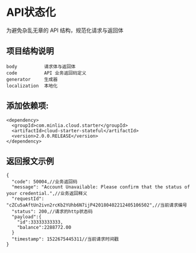 # API状态化  

为避免杂乱无章的 API 结构，规范化请求与返回体


## 项目结构说明  
```
body          请求体与返回体
code          API 业务返回码定义
generator     生成器
localization  本地化
```

## 添加依赖项:

```pom
<dependency>
  <groupId>com.minlia.cloud.starter</groupId>
  <artifactId>cloud-starter-stateful</artifactId>
  <version>2.0.0.RELEASE</version>
</dependency>
```

## 返回报文示例

```
{
  "code": 50004,//业务返回码
  "message": "Account Unavailable: Please confirm that the status of your credential.",//业务返回释义
  "requestId": "cZCu5aAftUn2ivn2rcKb2YUhb6N7ijP420180402212405106502",//当前请求编号
  "status": 200,//请求的http状态码
  "payload":{
    "id":33333333333,
    "balance":2288772.00
  }
  "timestamp": 1522675445311//当前请求时间戳
}
```